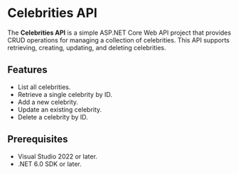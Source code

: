 ﻿# Celebrities API

The **Celebrities API** is a simple ASP.NET Core Web API project that provides CRUD operations for managing a collection of celebrities. This API supports retrieving, creating, updating, and deleting celebrities.

## Features
- List all celebrities.
- Retrieve a single celebrity by ID.
- Add a new celebrity.
- Update an existing celebrity.
- Delete a celebrity by ID.

## Prerequisites
- Visual Studio 2022 or later.
- .NET 6.0 SDK or later.

